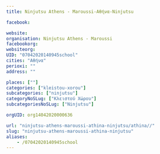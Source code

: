 ```yaml
---
title: Ninjutsu Athens - Maroussi-Αθήνα-Ninjutsu

facebook:

website:
organisation: Ninjutsu Athens - Maroussi
facebookorg:
websiteorg:
UID: "07042020140945school"
cities: "Αθήνα"
perioxi: ""
address: ""

places: [""]
categories: ["kleistou-xorou"]
subcategories: ["ninjutsu"]
categoryNoSLug: ["Κλειστού Χώρου"]
subcategoriesNoSLug: ["Ninjutsu"]

orgUID: org14042020000636

url: "ninjutsu-athens-maroussi-athina-ninjutsu/athina//"
slug: "ninjutsu-athens-maroussi-athina-ninjutsu"
aliases:
    - /07042020140945school
---
```





